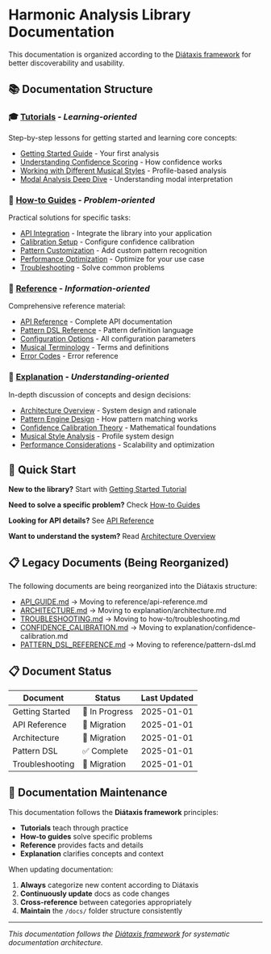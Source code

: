 # Harmonic Analysis Library Documentation

This documentation is organized according to the [Diátaxis framework](https://diataxis.fr/) for better discoverability and usability.

## 📚 Documentation Structure

### 🎓 [Tutorials](tutorials/) - *Learning-oriented*
Step-by-step lessons for getting started and learning core concepts:
- [Getting Started Guide](tutorials/getting-started.md) - Your first analysis
- [Understanding Confidence Scoring](tutorials/understanding-confidence.md) - How confidence works
- [Working with Different Musical Styles](tutorials/musical-styles.md) - Profile-based analysis
- [Modal Analysis Deep Dive](tutorials/modal-analysis.md) - Understanding modal interpretation

### 🔧 [How-to Guides](how-to/) - *Problem-oriented*
Practical solutions for specific tasks:
- [API Integration](how-to/api-integration.md) - Integrate the library into your application
- [Calibration Setup](how-to/calibration-setup.md) - Configure confidence calibration
- [Pattern Customization](how-to/pattern-customization.md) - Add custom pattern recognition
- [Performance Optimization](how-to/performance-optimization.md) - Optimize for your use case
- [Troubleshooting](how-to/troubleshooting.md) - Solve common problems

### 📖 [Reference](reference/) - *Information-oriented*
Comprehensive reference material:
- [API Reference](reference/api-reference.md) - Complete API documentation
- [Pattern DSL Reference](reference/pattern-dsl.md) - Pattern definition language
- [Configuration Options](reference/configuration.md) - All configuration parameters
- [Musical Terminology](reference/glossary.md) - Terms and definitions
- [Error Codes](reference/error-codes.md) - Error reference

### 🧠 [Explanation](explanation/) - *Understanding-oriented*
In-depth discussion of concepts and design decisions:
- [Architecture Overview](explanation/architecture.md) - System design and rationale
- [Pattern Engine Design](explanation/pattern-engine.md) - How pattern matching works
- [Confidence Calibration Theory](explanation/confidence-calibration.md) - Mathematical foundations
- [Musical Style Analysis](explanation/musical-styles.md) - Profile system design
- [Performance Considerations](explanation/performance.md) - Scalability and optimization

## 🚀 Quick Start

**New to the library?** Start with [Getting Started Tutorial](tutorials/getting-started.md)

**Need to solve a specific problem?** Check [How-to Guides](how-to/)

**Looking for API details?** See [API Reference](reference/api-reference.md)

**Want to understand the system?** Read [Architecture Overview](explanation/architecture.md)

## 📋 Legacy Documents (Being Reorganized)

The following documents are being reorganized into the Diátaxis structure:
- [API_GUIDE.md](API_GUIDE.md) → Moving to reference/api-reference.md
- [ARCHITECTURE.md](ARCHITECTURE.md) → Moving to explanation/architecture.md
- [TROUBLESHOOTING.md](TROUBLESHOOTING.md) → Moving to how-to/troubleshooting.md
- [CONFIDENCE_CALIBRATION.md](CONFIDENCE_CALIBRATION.md) → Moving to explanation/confidence-calibration.md
- [PATTERN_DSL_REFERENCE.md](PATTERN_DSL_REFERENCE.md) → Moving to reference/pattern-dsl.md

## 📋 Document Status

| Document | Status | Last Updated |
|----------|--------|--------------|
| Getting Started | 🚧 In Progress | 2025-01-01 |
| API Reference | 🚧 Migration | 2025-01-01 |
| Architecture | 🚧 Migration | 2025-01-01 |
| Pattern DSL | ✅ Complete | 2025-01-01 |
| Troubleshooting | 🚧 Migration | 2025-01-01 |

## 🔄 Documentation Maintenance

This documentation follows the **Diátaxis framework** principles:
- **Tutorials** teach through practice
- **How-to guides** solve specific problems
- **Reference** provides facts and details
- **Explanation** clarifies concepts and context

When updating documentation:
1. **Always** categorize new content according to Diátaxis
2. **Continuously update** docs as code changes
3. **Cross-reference** between categories appropriately
4. **Maintain** the `/docs/` folder structure consistently

---

*This documentation follows the [Diátaxis framework](https://diataxis.fr/) for systematic documentation architecture.*
